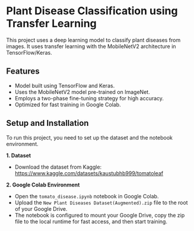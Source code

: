 # Plant Disease Classification using Transfer Learning

This project uses a deep learning model to classify plant diseases from images. It uses transfer learning with the MobileNetV2 architecture in TensorFlow/Keras.

## Features
-   Model built using TensorFlow and Keras.
-   Uses the MobileNetV2 model pre-trained on ImageNet.
-   Employs a two-phase fine-tuning strategy for high accuracy.
-   Optimized for fast training in Google Colab.

## Setup and Installation

To run this project, you need to set up the dataset and the notebook environment.

**1. Dataset**
-   Download the dataset from Kaggle:
    https://www.kaggle.com/datasets/kaustubhb999/tomatoleaf

**2. Google Colab Environment**
-   Open the `tomato_disease.ipynb` notebook in Google Colab.
-   Upload the `New Plant Diseases Dataset(Augmented).zip` file to the root of your Google Drive.
-   The notebook is configured to mount your Google Drive, copy the zip file to the local runtime for fast access, and then start training.
